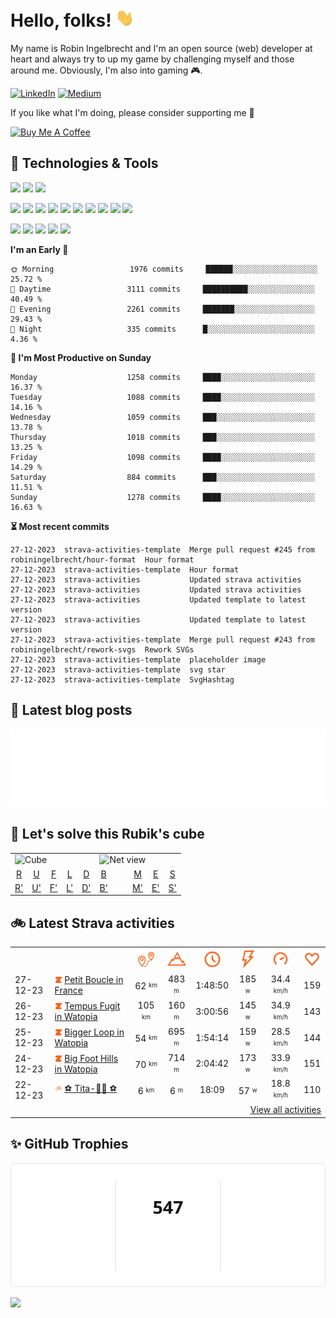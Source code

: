 # Hello, folks! <img src="https://raw.githubusercontent.com/robiningelbrecht/robiningelbrecht/master/wave.gif" width="30">
 
My name is Robin Ingelbrecht and I'm an open source (web) developer at heart and always try to up my game by challenging myself and those around me.
Obviously, I'm also into gaming 🎮.

[![LinkedIn](https://img.shields.io/badge/LinkedIn-0D61B8?style=flat&logo=linkedin&logoColor=white&color=0D61B8)](https://linkedin.com/in/robin-ingelbrecht) 
[![Medium](https://img.shields.io/badge/Medium-2bbc8a?style=flat&logo=medium&logoColor=white&color=2bbc8a)](https://ingelbrechtrobin.medium.com/) 

If you like what I'm doing, please consider supporting me 🙏

<a href="https://www.buymeacoffee.com/ingelbrecht" target="_blank"><img src="https://cdn.buymeacoffee.com/buttons/v2/default-yellow.png" alt="Buy Me A Coffee" style="height: 40px !important;" ></a>

## :wrench: Technologies & Tools
![](https://img.shields.io/badge/OS-Linux-informational?style=flat&logo=linux&logoColor=white&color=2bbc8a)
![](https://img.shields.io/badge/OS-Macos-informational?style=flat&logo=macos&logoColor=white&color=2bbc8a)
![](https://img.shields.io/badge/Editor-phpstorm-informational?style=flat&logo=phpstorm&logoColor=white&color=2bbc8a)

![](https://img.shields.io/badge/Code-Php-informational?style=flat&logo=php&logoColor=white&color=2bbc8a)
![](https://img.shields.io/badge/Framework-Symfony-informational?style=flat&logo=symfony&logoColor=white&color=2bbc8a)
![](https://img.shields.io/badge/Framework-Drupal-informational?style=flat&logo=drupal&logoColor=white&color=2bbc8a)
![](https://img.shields.io/badge/Framework-Laravel-informational?style=flat&logo=laravel&logoColor=white&color=2bbc8a)
![](https://img.shields.io/badge/Code-Python-informational?style=flat&logo=python&logoColor=white&color=2bbc8a)
![](https://img.shields.io/badge/Code-JavaScript-informational?style=flat&logo=javascript&logoColor=white&color=2bbc8a)
![](https://img.shields.io/badge/Code-css3-informational?style=flat&logo=css3&logoColor=white&color=2bbc8a)
![](https://img.shields.io/badge/Code-html5-informational?style=flat&logo=html5&logoColor=white&color=2bbc8a)
![](https://img.shields.io/badge/Code-chart.js-informational?style=flat&logo=chartdotjs&logoColor=white&color=2bbc8a)
![](https://img.shields.io/badge/Shell-Bash-informational?style=flat&logo=gnu-bash&logoColor=white&color=2bbc8a)

![](https://img.shields.io/badge/Tools-MySQL-informational?style=flat&logo=mysql&logoColor=white&color=2bbc8a)
![](https://img.shields.io/badge/Tools-MariaDB-informational?style=flat&logo=mariadb&logoColor=white&color=2bbc8a)
![](https://img.shields.io/badge/Tools-RabbitMQ-informational?style=flat&logo=rabbitmq&logoColor=white&color=2bbc8a)
![](https://img.shields.io/badge/Devops-Docker-informational?style=flat&logo=docker&logoColor=white&color=2bbc8a)
![](https://img.shields.io/badge/GitHub-continuous%20integration-informational?style=flat&logo=github%20actions&logoColor=white&color=2bbc8a)

<!--START_SECTION:commits-per-day-time-->
**I&#039;m an Early 🐤**

```text
🌞 Morning                 1976 commits     ██████░░░░░░░░░░░░░░░░░░░   25.72 %
🌆 Daytime                 3111 commits     ██████████░░░░░░░░░░░░░░░   40.49 %
🌃 Evening                 2261 commits     ███████░░░░░░░░░░░░░░░░░░   29.43 %
🌙 Night                   335 commits      █░░░░░░░░░░░░░░░░░░░░░░░░   4.36 %
```
<!--END_SECTION:commits-per-day-time-->

<!--START_SECTION:commits-per-weekday-->
**📅 I&#039;m Most Productive on Sunday**

```text
Monday                    1258 commits     ████░░░░░░░░░░░░░░░░░░░░░   16.37 %
Tuesday                   1088 commits     ████░░░░░░░░░░░░░░░░░░░░░   14.16 %
Wednesday                 1059 commits     ███░░░░░░░░░░░░░░░░░░░░░░   13.78 %
Thursday                  1018 commits     ███░░░░░░░░░░░░░░░░░░░░░░   13.25 %
Friday                    1098 commits     ████░░░░░░░░░░░░░░░░░░░░░   14.29 %
Saturday                  884 commits      ███░░░░░░░░░░░░░░░░░░░░░░   11.51 %
Sunday                    1278 commits     ████░░░░░░░░░░░░░░░░░░░░░   16.63 %
```
<!--END_SECTION:commits-per-weekday-->

<!--START_SECTION:most-recent-commits-->
**⏳ Most recent commits**
                                        
```text
27-12-2023  strava-activities-template  Merge pull request #245 from robiningelbrecht/hour-format  Hour format
27-12-2023  strava-activities-template  Hour format
27-12-2023  strava-activities           Updated strava activities
27-12-2023  strava-activities           Updated strava activities
27-12-2023  strava-activities           Updated template to latest version
27-12-2023  strava-activities           Updated template to latest version
27-12-2023  strava-activities-template  Merge pull request #243 from robiningelbrecht/rework-svgs  Rework SVGs
27-12-2023  strava-activities-template  placeholder image
27-12-2023  strava-activities-template  svg star
27-12-2023  strava-activities-template  SvgHashtag
```
<!--END_SECTION:most-recent-commits-->

## :pencil: Latest blog posts

<a target="_blank" href="https://ingelbrechtrobin.medium.com/"><img src="assets/medium-blog-posts.svg" /></a>

## :jigsaw: Let's solve this Rubik's cube

<table>
  <tr>
    <td colspan="5">
      <img src="https://puzzle-generator.robiningelbrecht.be/github-game/cube" alt="Cube" />
    </td>
    <td colspan="5">
      <img src="https://puzzle-generator.robiningelbrecht.be/github-game/cube?view=net" alt="Net view" />
    </td>
  </tr>
  <tr>
    <td align="center">
      <a href="https://puzzle-generator.robiningelbrecht.be/github-game/turn/R">R</a>
    </td>
    <td align="center">
      <a href="https://puzzle-generator.robiningelbrecht.be/github-game/turn/U">U</a>
    </td>
    <td align="center">
      <a href="https://puzzle-generator.robiningelbrecht.be/github-game/turn/F">F</a>
    </td>
    <td align="center">
      <a href="https://puzzle-generator.robiningelbrecht.be/github-game/turn/L">L</a>
    </td>
    <td align="center">
      <a href="https://puzzle-generator.robiningelbrecht.be/github-game/turn/D">D</a>
    </td>
    <td align="center">
      <a href="https://puzzle-generator.robiningelbrecht.be/github-game/turn/B">B</a>
    </td>
    <td>
       &nbsp; &nbsp;
    </td>
    <td align="center">
      <a href="https://puzzle-generator.robiningelbrecht.be/github-game/turn/M">M</a>
    </td>
    <td align="center">
      <a href="https://puzzle-generator.robiningelbrecht.be/github-game/turn/E">E</a>
    </td>
    <td align="center">
      <a href="https://puzzle-generator.robiningelbrecht.be/github-game/turn/S">S</a>
    </td>
  </tr>
  <tr>
    <td align="center">
      <a href="https://puzzle-generator.robiningelbrecht.be/github-game/turn/R&#039;">R&#039;</a>
    </td>
    <td align="center">
      <a href="https://puzzle-generator.robiningelbrecht.be/github-game/turn/U&#039;">U&#039;</a>
    </td>
    <td align="center">
      <a href="https://puzzle-generator.robiningelbrecht.be/github-game/turn/F&#039;">F&#039;</a>
    </td>
    <td align="center">
      <a href="https://puzzle-generator.robiningelbrecht.be/github-game/turn/L&#039;">L&#039;</a>
    </td>
    <td align="center">
      <a href="https://puzzle-generator.robiningelbrecht.be/github-game/turn/D&#039;">D&#039;</a>
    </td>
    <td align="center">
      <a href="https://puzzle-generator.robiningelbrecht.be/github-game/turn/B&#039;">B&#039;</a>
    </td>
     <td>
      &nbsp; &nbsp;
    </td>
    <td align="center">
      <a href="https://puzzle-generator.robiningelbrecht.be/github-game/turn/M&#039;">M&#039;</a>
    </td>
    <td align="center">
      <a href="https://puzzle-generator.robiningelbrecht.be/github-game/turn/E&#039;">E&#039;</a>
    </td>
    <td align="center">
      <a href="https://puzzle-generator.robiningelbrecht.be/github-game/turn/S&#039;">S&#039;</a>
    </td>
  </tr>
</table>

## :bike: Latest Strava activities

<!--START_SECTION:strava-activities-->
<table>
    <tr>
        <th></th>
        <th></th>
        <th align="center"><img src="https://raw.githubusercontent.com/robiningelbrecht/strava-activities/master/public/distance.svg" width="30" alt="distance" title="distance"/></th>
        <th align="center"><img src="https://raw.githubusercontent.com/robiningelbrecht/strava-activities/master/public/elevation.svg" width="30" alt="elevation" title="elevation"/></th>
        <th align="center"><img src="https://raw.githubusercontent.com/robiningelbrecht/strava-activities/master/public/time.svg" width="30" alt="time" title="time"/></th>
        <th align="center"><img src="https://raw.githubusercontent.com/robiningelbrecht/strava-activities/master/public/average-watt.svg" width="30" alt="average watts" title="average watts"/></th>
        <th align="center"><img src="https://raw.githubusercontent.com/robiningelbrecht/strava-activities/master/public/average-speed.svg" width="30" alt="average speed" title="average speed"/></th>
        <th align="center"><img src="https://raw.githubusercontent.com/robiningelbrecht/strava-activities/master/public/heart-rate.svg" width="30" alt="average heart rate" title="average heart rate"/></th>
    </tr>
            <tr>
            <td>27-12-23</td>
            <td>
                <img src="https://raw.githubusercontent.com/robiningelbrecht/strava-activities/master/public/activity-virtual-ride.svg" width="12" alt="virtual ride" title="virtual ride"/>
                <a href="https://www.strava.com/activities/10445803367" title="Kcal: 1155 | Gear: None ">Petit Boucle in France</a>
            </td>
            <td align="center">62 <sup><sub>km</sub></sup></td>
            <td align="center">483 <sup><sub>m</sub></sup></td>
            <td align="center">1:48:50</td>
            <td align="center">185 <sup><sub>w</sub></sup></td>
            <td align="center">34.4 <sup><sub>km/h</sub></sup></td>
            <td align="center">159</td>
        </tr>
            <tr>
            <td>26-12-23</td>
            <td>
                <img src="https://raw.githubusercontent.com/robiningelbrecht/strava-activities/master/public/activity-virtual-ride.svg" width="12" alt="virtual ride" title="virtual ride"/>
                <a href="https://www.strava.com/activities/10439112786" title="Kcal: 1507 | Gear: None ">Tempus Fugit in Watopia</a>
            </td>
            <td align="center">105 <sup><sub>km</sub></sup></td>
            <td align="center">160 <sup><sub>m</sub></sup></td>
            <td align="center">3:00:56</td>
            <td align="center">145 <sup><sub>w</sub></sup></td>
            <td align="center">34.9 <sup><sub>km/h</sub></sup></td>
            <td align="center">143</td>
        </tr>
            <tr>
            <td>25-12-23</td>
            <td>
                <img src="https://raw.githubusercontent.com/robiningelbrecht/strava-activities/master/public/activity-virtual-ride.svg" width="12" alt="virtual ride" title="virtual ride"/>
                <a href="https://www.strava.com/activities/10433985792" title="Kcal: 1039 | Gear: None ">Bigger Loop in Watopia</a>
            </td>
            <td align="center">54 <sup><sub>km</sub></sup></td>
            <td align="center">695 <sup><sub>m</sub></sup></td>
            <td align="center">1:54:14</td>
            <td align="center">159 <sup><sub>w</sub></sup></td>
            <td align="center">28.5 <sup><sub>km/h</sub></sup></td>
            <td align="center">144</td>
        </tr>
            <tr>
            <td>24-12-23</td>
            <td>
                <img src="https://raw.githubusercontent.com/robiningelbrecht/strava-activities/master/public/activity-virtual-ride.svg" width="12" alt="virtual ride" title="virtual ride"/>
                <a href="https://www.strava.com/activities/10430193057" title="Kcal: 1238 | Gear: None ">Big Foot Hills in Watopia</a>
            </td>
            <td align="center">70 <sup><sub>km</sub></sup></td>
            <td align="center">714 <sup><sub>m</sub></sup></td>
            <td align="center">2:04:42</td>
            <td align="center">173 <sup><sub>w</sub></sup></td>
            <td align="center">33.9 <sup><sub>km/h</sub></sup></td>
            <td align="center">151</td>
        </tr>
            <tr>
            <td>22-12-23</td>
            <td>
                <img src="https://raw.githubusercontent.com/robiningelbrecht/strava-activities/master/public/activity-ride.svg" width="12" alt="virtual ride" title="virtual ride"/>
                <a href="https://www.strava.com/activities/10421886170" title="Kcal: 129 | Gear: None ">⚽️ Tita-🧙‍♂️ ⚽️</a>
            </td>
            <td align="center">6 <sup><sub>km</sub></sup></td>
            <td align="center">6 <sup><sub>m</sub></sup></td>
            <td align="center">18:09</td>
            <td align="center">57 <sup><sub>w</sub></sup></td>
            <td align="center">18.8 <sup><sub>km/h</sub></sup></td>
            <td align="center">110</td>
        </tr>
                <tr>
            <td colspan="8" align="right"><a href="https://github.com/robiningelbrecht/strava-activities#activities">View all activities</a></td>
        </tr>
    </table>

<!--END_SECTION:strava-activities-->

 ## :sparkles: GitHub Trophies

<img src="assets/github-streak-stats.svg"  alt="Robin Ingelbrecht's streak stats"/>

![](https://github-profile-trophy.vercel.app/?username=robiningelbrecht&theme=chalk&no-frame=false&no-bg=true&margin-w=4)
